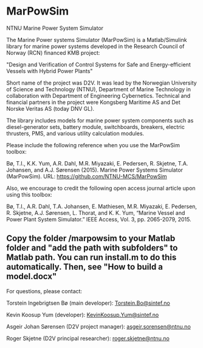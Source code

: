 # MarPowSim
NTNU Marine Power System Simulator

The Marine Power systems Simulator (MarPowSim) is a Matlab/Simulink library for marine power systems developed in the Research Council of Norway (RCN) financed KMB project: 

   "Design and Verification of Control Systems for Safe and Energy-efficient Vessels with Hybrid Power Plants" 

Short name of the project was D2V. It was lead by the Norwegian University of Science and Technology (NTNU), Department of Marine Technology in collaboration with Department of Engineering Cybernetics. Technical and financial partners in the project were Kongsberg Maritime AS and Det Norske Veritas AS (today DNV GL).

The library includes models for marine power system components such as diesel-generator sets, battery module, switchboards, breakers, electric thrusters, PMS, and various utility calculation modules.

Please include the following reference when you use the MarPowSim toolbox: 

   Bø, T.I., K.K. Yum, A.R. Dahl, M.R. Miyazaki, E. Pedersen, R. Skjetne, T.A. Johansen, and A.J. Sørensen (2015). Marine Power Systems Simulator (MarPowSim). URL: https://github.com/NTNU-MCS/MarPowSim

Also, we encourage to credit the following open access journal article upon using this toolbox:

Bø, T.I., A.R. Dahl, T.A. Johansen, E. Mathiesen, M.R. Miyazaki, E. Pedersen, R. Skjetne, A.J. Sørensen, L. Thorat, and K. K. Yum, “Marine Vessel and Power Plant System Simulator.” IEEE Access, Vol. 3, pp. 2065-2079, 2015.


Copy the folder /marpowsim to your Matlab folder and "add the path with subfolders" to Matlab path. You can run install.m to do this automatically. Then, see "How to build a model.docx"
-

For questions, please contact: 

  Torstein Ingebrigtsen Bø (main developer): <Torstein.Bo@sintef.no> 
      
  Kevin Koosup Yum (developer): <KevinKoosup.Yum@sintef.no> 
      
  Asgeir Johan Sørensen (D2V project manager): <asgeir.sorensen@ntnu.no> 
  
  Roger Skjetne (D2V principal researcher): <roger.skjetne@ntnu.no>
